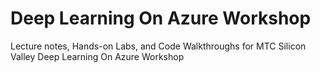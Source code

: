 # Deep Learning On Azure Workshop

Lecture notes, Hands-on Labs, and Code Walkthroughs for MTC Silicon Valley Deep Learning On Azure Workshop

